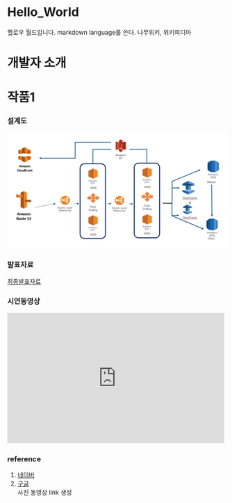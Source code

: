 # Hello_World
헬로우 월드입니다.
markdown language를 쓴다.
나무위키, 위키피디아
# 개발자 소개
# 작품1
### 설계도
<img src = "archi.jpg" />

### 발표자료
[최종발표자료](/project.pptx)

### 시연동영상
<iframe width="500" height="300" src="https://www.youtube.com/embed/_WQR6-sqqjM" title="백엔드 개발 이 영상만 보셔도 거의" frameborder="0" allow="accelerometer; autoplay; clipboard-write; encrypted-media; gyroscope; picture-in-picture; web-share" referrerpolicy="strict-origin-when-cross-origin" allowfullscreen></iframe>

### reference
1. [네이버](https://www.naver.com) <br>
2. [구글](https://www.google.com) <br>
사진
동영상
link 생성
